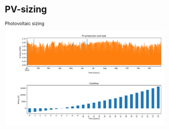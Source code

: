 # PV-sizing
Photovoltaic sizing

![alt text](imgs/pvprod.png?raw=true "(1) PV production and load; (2) Cashflow")
